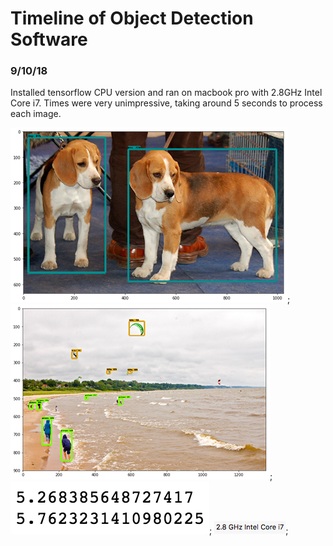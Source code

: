 # Timeline of Object Detection Software

### 9/10/18
Installed tensorflow CPU version and ran on macbook pro with 2.8GHz Intel Core i7. Times were very unimpressive, taking around 5 seconds to process each image.

![times](https://github.com/ZachHastings/Self-Driving-Car/blob/master/documentation/images/Photo1.png "Photo 1");
![times](https://github.com/ZachHastings/Self-Driving-Car/blob/master/documentation/images/Photo2.png "Photo 2");
![times](https://github.com/ZachHastings/Self-Driving-Car/blob/master/documentation/images/times.png "Times");
![times](https://github.com/ZachHastings/Self-Driving-Car/blob/master/documentation/images/processor.png "Processor");